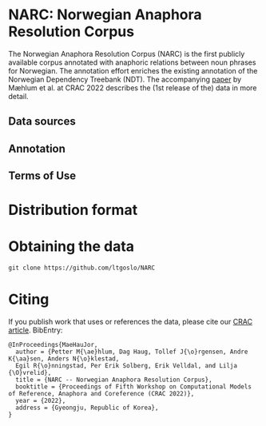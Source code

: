 # NARC: Norwegian Anaphora Resolution Corpus

The Norwegian Anaphora Resolution Corpus (NARC) is the first publicly available corpus annotated with anaphoric relations between noun phrases for Norwegian.
The annotation effort enriches the existing annotation of the Norwegian Dependency Treebank (NDT).
The accompanying [paper](NARC_CRAC.pdf) by Mæhlum et al. at CRAC 2022 describes the (1st release of the) data in more detail.

## Data sources

## Annotation

## Terms of Use

# Distribution format

# Obtaining the data
```
git clone https://github.com/ltgoslo/NARC
```

# Citing

If you publish work that uses or references the data, please cite our [CRAC article](NARC_CRAC.pdf). BibEntry: 

```
@InProceedings{MaeHauJor,
  author = {Petter M{\ae}hlum, Dag Haug, Tollef J{\o}rgensen, Andre K{\aa}sen, Anders N{\o}klestad, 
  Egil R{\o}nningstad, Per Erik Solberg, Erik Velldal, and Lilja {\O}vrelid},
  title = {NARC -- Norwegian Anaphora Resolution Corpus},
  booktitle = {Proceedings of Fifth Workshop on Computational Models of Reference, Anaphora and Coreference (CRAC 2022)},
  year = {2022},
  address = {Gyeongju, Republic of Korea},
}
```
